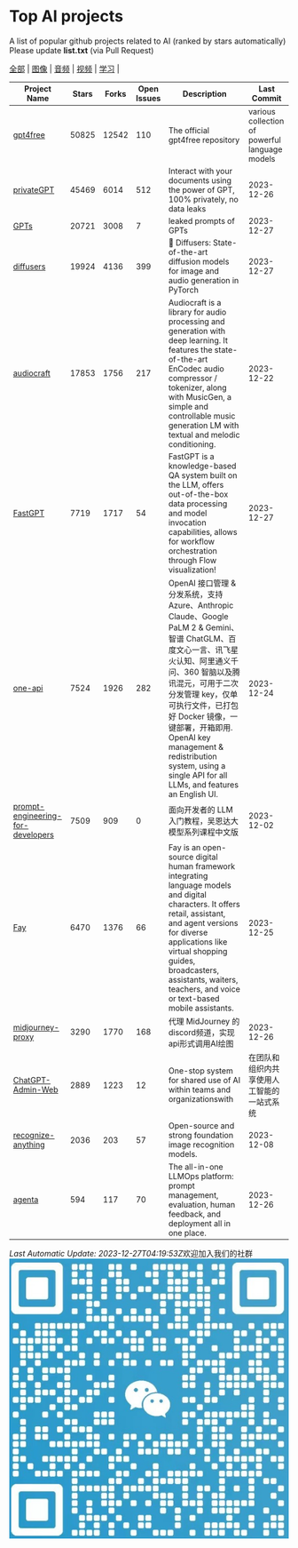 # Top AI projects
A list of popular github projects related to AI (ranked by stars automatically)
Please update **list.txt** (via Pull Request)

<a href="./README.md">全部</a> |   <a href="./READMEpicture.md">图像</a> |   <a href="./READMEaudio.md">音频</a> | <a href="./READMEvideo.md">视频</a> | <a href="./READMElearn.md">学习</a> | 

| Project Name | Stars | Forks | Open Issues | Description | Last Commit |
| ------------ | ----- | ----- | ----------- | ----------- | ----------- |
| [gpt4free](https://github.com/xtekky/gpt4free) | 50825 | 12542 | 110 | The official gpt4free repository | various collection of powerful language models | 2023-12-27 |
| [privateGPT](https://github.com/imartinez/privateGPT) | 45469 | 6014 | 512 | Interact with your documents using the power of GPT, 100% privately, no data leaks | 2023-12-26 |
| [GPTs](https://github.com/linexjlin/GPTs) | 20721 | 3008 | 7 | leaked prompts of GPTs | 2023-12-27 |
| [diffusers](https://github.com/huggingface/diffusers) | 19924 | 4136 | 399 | 🤗 Diffusers: State-of-the-art diffusion models for image and audio generation in PyTorch | 2023-12-27 |
| [audiocraft](https://github.com/facebookresearch/audiocraft) | 17853 | 1756 | 217 | Audiocraft is a library for audio processing and generation with deep learning. It features the state-of-the-art EnCodec audio compressor / tokenizer, along with MusicGen, a simple and controllable music generation LM with textual and melodic conditioning. | 2023-12-22 |
| [FastGPT](https://github.com/labring/FastGPT) | 7719 | 1717 | 54 | FastGPT is a knowledge-based QA system built on the LLM, offers out-of-the-box data processing and model invocation capabilities, allows for workflow orchestration through Flow visualization! | 2023-12-27 |
| [one-api](https://github.com/songquanpeng/one-api) | 7524 | 1926 | 282 | OpenAI 接口管理 & 分发系统，支持 Azure、Anthropic Claude、Google PaLM 2 & Gemini、智谱 ChatGLM、百度文心一言、讯飞星火认知、阿里通义千问、360 智脑以及腾讯混元，可用于二次分发管理 key，仅单可执行文件，已打包好 Docker 镜像，一键部署，开箱即用. OpenAI key management & redistribution system, using a single API for all LLMs, and features an English UI. | 2023-12-24 |
| [prompt-engineering-for-developers](https://github.com/datawhalechina/prompt-engineering-for-developers) | 7509 | 909 | 0 | 面向开发者的 LLM 入门教程，吴恩达大模型系列课程中文版 | 2023-12-02 |
| [Fay](https://github.com/TheRamU/Fay) | 6470 | 1376 | 66 | Fay is an open-source digital human framework integrating language models and digital characters. It offers retail, assistant, and agent versions for diverse applications like virtual shopping guides, broadcasters, assistants, waiters, teachers, and voice or text-based mobile assistants. | 2023-12-25 |
| [midjourney-proxy](https://github.com/novicezk/midjourney-proxy) | 3290 | 1770 | 168 | 代理 MidJourney 的discord频道，实现api形式调用AI绘图 | 2023-12-26 |
| [ChatGPT-Admin-Web](https://github.com/AprilNEA/ChatGPT-Admin-Web) | 2889 | 1223 | 12 | One-stop system for shared use of AI within teams and organizationswith | 在团队和组织内共享使用人工智能的一站式系统 | 2023-12-27 |
| [recognize-anything](https://github.com/xinyu1205/recognize-anything) | 2036 | 203 | 57 | Open-source and strong foundation image recognition models. | 2023-12-08 |
| [agenta](https://github.com/Agenta-AI/agenta) | 594 | 117 | 70 | The all-in-one LLMOps platform: prompt management, evaluation, human feedback, and deployment all in one place. | 2023-12-26 |

*Last Automatic Update: 2023-12-27T04:19:53Z*欢迎加入我们的社群 ![](https://raw.githubusercontent.com/mouuii/picture/master/weichat.jpg) 